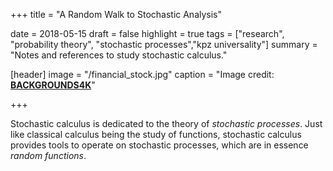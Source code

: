 +++
title = "A Random Walk to Stochastic Analysis"

date = 2018-05-15
draft = false
highlight = true
tags = ["research", "probability theory", "stochastic processes","kpz universality"]
summary = "Notes and references to study stochastic calculus."

[header]
image = "/financial_stock.jpg"
caption = "Image credit: [**BACKGROUNDS4K**](http://backgrounds4k.net/stocks/)"

+++

Stochastic calculus is dedicated to the theory of _stochastic processes_. Just like classical calculus being the study of functions, stochastic calculus provides tools to operate on stochastic processes, which are in essence _random functions_.

